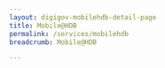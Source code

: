 ```yaml
---
layout: digigov-mobilehdb-detail-page
title: Mobile@HDB
permalink: /services/mobilehdb
breadcrumb: Mobile@HDB

---
```



